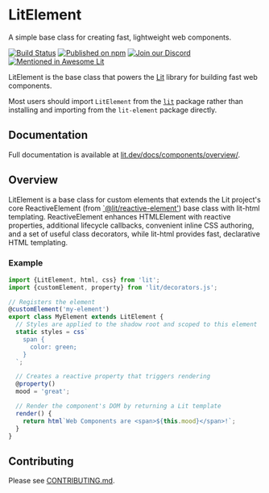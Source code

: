 # LitElement

A simple base class for creating fast, lightweight web components.

[![Build Status](https://github.com/lit/lit/workflows/Tests/badge.svg)](https://github.com/lit/lit/actions?query=workflow%3ATests)
[![Published on npm](https://img.shields.io/npm/v/lit-element.svg?logo=npm)](https://www.npmjs.com/package/lit-element)
[![Join our Discord](https://img.shields.io/badge/discord-join%20chat-5865F2.svg?logo=discord&logoColor=fff)](https://lit.dev/discord/)
[![Mentioned in Awesome Lit](https://awesome.re/mentioned-badge.svg)](https://github.com/web-padawan/awesome-lit)

LitElement is the base class that powers the [Lit](https://lit.dev) library for building fast web components.

Most users should import `LitElement` from the [`lit`](https://www.npmjs.com/package/lit) package rather than installing and importing from the `lit-element` package directly.

## Documentation

Full documentation is available at [lit.dev/docs/components/overview/](https://lit.dev/docs/components/overview/).

## Overview

LitElement is a base class for custom elements that extends the Lit project's
core ReactiveElement (from
[`@lit/reactive-element'](https://www.npmjs.com/package/@lit/reactive-element)) base class with
lit-html templating. ReactiveElement enhances HTMLElement with reactive
properties, additional lifecycle callbacks, convenient inline CSS authoring, and
a set of useful class decorators, while lit-html provides fast, declarative HTML
templating.

### Example

```ts
import {LitElement, html, css} from 'lit';
import {customElement, property} from 'lit/decorators.js';

// Registers the element
@customElement('my-element')
export class MyElement extends LitElement {
  // Styles are applied to the shadow root and scoped to this element
  static styles = css`
    span {
      color: green;
    }
  `;

  // Creates a reactive property that triggers rendering
  @property()
  mood = 'great';

  // Render the component's DOM by returning a Lit template
  render() {
    return html`Web Components are <span>${this.mood}</span>!`;
  }
}
```

## Contributing

Please see [CONTRIBUTING.md](../../CONTRIBUTING.md).
